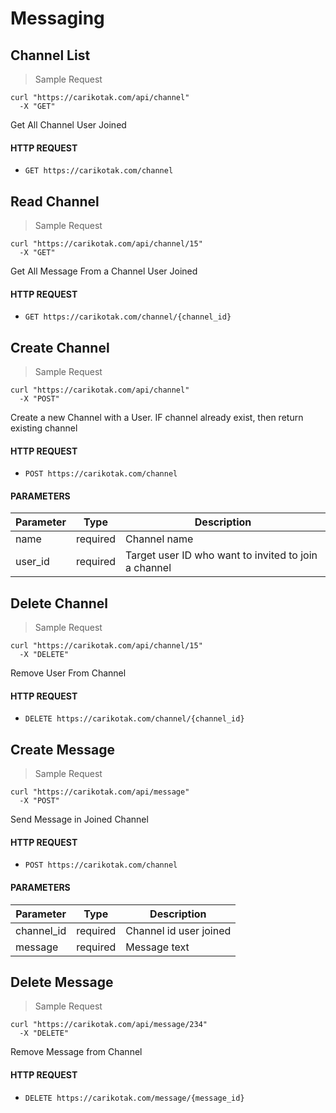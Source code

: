 # Messaging

## Channel List

> Sample Request

```shell
curl "https://carikotak.com/api/channel"
  -X "GET"
```

Get All Channel User Joined

#### HTTP REQUEST
- `GET https://carikotak.com/channel`

## Read Channel

> Sample Request

```shell
curl "https://carikotak.com/api/channel/15"
  -X "GET"
```

Get All Message From a Channel User Joined

#### HTTP REQUEST
- `GET https://carikotak.com/channel/{channel_id}`

## Create Channel

> Sample Request

```shell
curl "https://carikotak.com/api/channel"
  -X "POST"
```

Create a new Channel with a User.
IF channel already exist, then return existing channel

#### HTTP REQUEST
- `POST https://carikotak.com/channel`

#### PARAMETERS
Parameter | Type  | Description
--------| ----- | -----------
name    | required  | Channel name
user_id | required  | Target user ID who want to invited to join a channel

## Delete Channel

> Sample Request

```shell
curl "https://carikotak.com/api/channel/15"
  -X "DELETE"
```

Remove User From Channel

#### HTTP REQUEST
- `DELETE https://carikotak.com/channel/{channel_id}`


## Create Message

> Sample Request

```shell
curl "https://carikotak.com/api/message"
  -X "POST"
```

Send Message in Joined Channel

#### HTTP REQUEST
- `POST https://carikotak.com/channel`

#### PARAMETERS
Parameter | Type  | Description
--------| ----- | -----------
channel_id  | required  | Channel id user joined
message | required  | Message text

## Delete Message

> Sample Request

```shell
curl "https://carikotak.com/api/message/234"
  -X "DELETE"
```

Remove Message from Channel

#### HTTP REQUEST
- `DELETE https://carikotak.com/message/{message_id}`